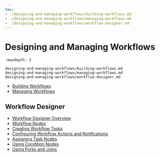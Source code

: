 ```yaml
---
toc:
- ./designing-and-managing-workflows/building-workflows.md
- ./designing-and-managing-workflows/managing-workflows.md
- ./designing-and-managing-workflows/workflow-designer.md
---
```

# Designing and Managing Workflows

```{toctree}
:maxdepth: 2

designing-and-managing-workflows/building-workflows.md
designing-and-managing-workflows/managing-workflows.md
designing-and-managing-workflows/workflow-designer.md
```

- [Building Workflows](./designing-and-managing-workflows/building-workflows.md)
- [Managing Workflows](./designing-and-managing-workflows/managing-workflows.md)

## Workflow Designer

- [Workflow Designer Overview](./designing-and-managing-workflows/workflow-designer/workflow-designer-overview.md)
- [Workflow Nodes](./designing-and-managing-workflows/workflow-designer/workflow-nodes.md)
- [Creating Workflow Tasks](./designing-and-managing-workflows/workflow-designer/creating-workflow-tasks.md)
- [Configuring Workflow Actions and Notifications](./designing-and-managing-workflows/workflow-designer/configuring-workflow-actions-and-notifications.md)
- [Assigning Task Nodes](./designing-and-managing-workflows/workflow-designer/assigning-task-nodes.md)
- [Using Condition Nodes](./designing-and-managing-workflows/workflow-designer/using-condition-nodes.md)
- [Using Forks and Joins](./designing-and-managing-workflows/workflow-designer/using-forks-and-joins.md)

